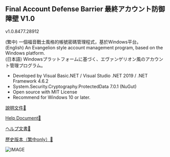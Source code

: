 ## Final Account Defense Barrier 最終アカウント防御障壁 V1.0

v1.0.8477.28912

(繁中) 一個福音戰士風格的帳號密碼管理程式，基於Windows平台。  
(English) An Evangelion style account management program, based on the Windows platform.  
(日本語) Windowsプラットフォームに基づく、エヴァンゲリオン風のアカウント管理プログラム。

*   Developed by Visual Basic.NET / Visual Studio .NET 2019 / .NET Framework 4.6.2
*   System.Security.Cryptography.ProtectedData 7.0.1 (NuGut)
*   Open source with MIT License
*   Recommend for Windows 10 or later.

[說明文件🔗](https://github.com/overdoignism/Final-Account-Defense-Barrier/blob/main/Readme/README_ZHTW.md)

[Help Document🔗](https://github.com/overdoignism/Final-Account-Defense-Barrier/blob/main/Readme/README_EN.md)

[ヘルプ文書🔗](https://github.com/overdoignism/Final-Account-Defense-Barrier/blob/main/Readme/README_JP.md)

[歷史版本（繁中only）🔗](https://github.com/overdoignism/Final-Account-Defense-Barrier/blob/main/Readme/HISTORY.md)

![IMAGE](https://i.imgur.com/EZRO1gN.png)
